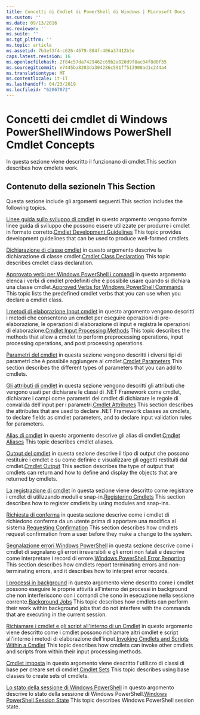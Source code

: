 ```yaml
---
title: Concetti di Cmdlet di PowerShell di Windows | Microsoft Docs
ms.custom: ''
ms.date: 09/13/2016
ms.reviewer: ''
ms.suite: ''
ms.tgt_pltfrm: ''
ms.topic: article
ms.assetid: 7b3ef3f4-c626-4679-884f-406a37412b3e
caps.latest.revision: 16
ms.openlocfilehash: 2f84c57da7429462c69b2a020d9f8ac04f8d0f35
ms.sourcegitcommit: e7445ba8203da304286c591ff513900ad1c244a4
ms.translationtype: MT
ms.contentlocale: it-IT
ms.lasthandoff: 04/23/2019
ms.locfileid: "62067072"
---
```

# <a name="windows-powershell-cmdlet-concepts"></a><span data-ttu-id="86ea4-102">Concetti dei cmdlet di Windows PowerShell</span><span class="sxs-lookup"><span data-stu-id="86ea4-102">Windows PowerShell Cmdlet Concepts</span></span>

<span data-ttu-id="86ea4-103">In questa sezione viene descritto il funzionano di cmdlet.</span><span class="sxs-lookup"><span data-stu-id="86ea4-103">This section describes how cmdlets work.</span></span>

## <a name="in-this-section"></a><span data-ttu-id="86ea4-104">Contenuto della sezione</span><span class="sxs-lookup"><span data-stu-id="86ea4-104">In This Section</span></span>

<span data-ttu-id="86ea4-105">Questa sezione include gli argomenti seguenti.</span><span class="sxs-lookup"><span data-stu-id="86ea4-105">This section includes the following topics.</span></span>

<span data-ttu-id="86ea4-106">[Linee guida sullo sviluppo di cmdlet](./cmdlet-development-guidelines.md) in questo argomento vengono fornite linee guida di sviluppo che possono essere utilizzate per produrre i cmdlet in formato corretto.</span><span class="sxs-lookup"><span data-stu-id="86ea4-106">[Cmdlet Development Guidelines](./cmdlet-development-guidelines.md) This topic provides development guidelines that can be used to produce well-formed cmdlets.</span></span>

<span data-ttu-id="86ea4-107">[Dichiarazione di classe cmdlet](./cmdlet-class-declaration.md) in questo argomento descrive la dichiarazione di classe cmdlet.</span><span class="sxs-lookup"><span data-stu-id="86ea4-107">[Cmdlet Class Declaration](./cmdlet-class-declaration.md) This topic describes cmdlet class declaration.</span></span>

<span data-ttu-id="86ea4-108">[Approvato verbi per Windows PowerShell i comandi](./approved-verbs-for-windows-powershell-commands.md) in questo argomento elenca i verbi di cmdlet predefiniti che è possibile usare quando si dichiara una classe cmdlet.</span><span class="sxs-lookup"><span data-stu-id="86ea4-108">[Approved Verbs for Windows PowerShell Commands](./approved-verbs-for-windows-powershell-commands.md) This topic lists the predefined cmdlet verbs that you can use when you declare a cmdlet class.</span></span>

<span data-ttu-id="86ea4-109">[I metodi di elaborazione Input cmdlet](./cmdlet-input-processing-methods.md) in questo argomento vengono descritti i metodi che consentono un cmdlet per eseguire operazioni di pre-elaborazione, le operazioni di elaborazione di input e registra le operazioni di elaborazione.</span><span class="sxs-lookup"><span data-stu-id="86ea4-109">[Cmdlet Input Processing Methods](./cmdlet-input-processing-methods.md) This topic describes the methods that allow a cmdlet to perform preprocessing operations, input processing operations, and post processing operations.</span></span>

<span data-ttu-id="86ea4-110">[Parametri del cmdlet](./cmdlet-parameters.md) in questa sezione vengono descritti i diversi tipi di parametri che è possibile aggiungere ai cmdlet.</span><span class="sxs-lookup"><span data-stu-id="86ea4-110">[Cmdlet Parameters](./cmdlet-parameters.md) This section describes the different types of parameters that you can add to cmdlets.</span></span>

<span data-ttu-id="86ea4-111">[Gli attributi di cmdlet](./cmdlet-attributes.md) in questa sezione vengono descritti gli attributi che vengono usati per dichiarare le classi di .NET Framework come cmdlet, dichiarare i campi come parametri del cmdlet di dichiarare le regole di convalida dell'input per i parametri.</span><span class="sxs-lookup"><span data-stu-id="86ea4-111">[Cmdlet Attributes](./cmdlet-attributes.md) This section describes the attributes that are used to declare .NET Framework classes as cmdlets, to declare fields as cmdlet parameters, and to declare input validation rules for parameters.</span></span>

<span data-ttu-id="86ea4-112">[Alias di cmdlet](./cmdlet-aliases.md) in questo argomento descrive gli alias di cmdlet.</span><span class="sxs-lookup"><span data-stu-id="86ea4-112">[Cmdlet Aliases](./cmdlet-aliases.md) This topic describes cmdlet aliases.</span></span>

<span data-ttu-id="86ea4-113">[Output del cmdlet](./cmdlet-output.md) in questa sezione descrive il tipo di output che possono restituire i cmdlet e su come definire e visualizzare gli oggetti restituiti dal cmdlet.</span><span class="sxs-lookup"><span data-stu-id="86ea4-113">[Cmdlet Output](./cmdlet-output.md) This section describes the type of output that cmdlets can return and how to define and display the objects that are returned by cmdlets.</span></span>

<span data-ttu-id="86ea4-114">[La registrazione di cmdlet](./modules-and-snap-ins.md) in questa sezione viene descritto come registrare i cmdlet di utilizzando moduli e snap-in.</span><span class="sxs-lookup"><span data-stu-id="86ea4-114">[Registering Cmdlets](./modules-and-snap-ins.md) This section describes how to register cmdlets by using modules and snap-ins.</span></span>

<span data-ttu-id="86ea4-115">[Richiesta di conferma](./requesting-confirmation-from-cmdlets.md) in questa sezione descrive come i cmdlet di richiedono conferma da un utente prima di apportare una modifica al sistema.</span><span class="sxs-lookup"><span data-stu-id="86ea4-115">[Requesting Confirmation](./requesting-confirmation-from-cmdlets.md) This section describes how cmdlets request confirmation from a user before they make a change to the system.</span></span>

<span data-ttu-id="86ea4-116">[Segnalazione errori Windows PowerShell](./error-reporting-concepts.md) in questa sezione descrive come i cmdlet di segnalano gli errori irreversibili e gli errori non fatali e descrive come interpretare i record di errore.</span><span class="sxs-lookup"><span data-stu-id="86ea4-116">[Windows PowerShell Error Reporting](./error-reporting-concepts.md) This section describes how cmdlets report terminating errors and non-terminating errors, and it describes how to interpret error records.</span></span>

<span data-ttu-id="86ea4-117">[I processi in background](./background-jobs.md) in questo argomento viene descritto come i cmdlet possono eseguire le proprie attività all'interno dei processi in background che non interferiscono con i comandi che sono in esecuzione nella sessione corrente.</span><span class="sxs-lookup"><span data-stu-id="86ea4-117">[Background Jobs](./background-jobs.md) This topic describes how cmdlets can perform their work within background jobs that do not interfere with the commands that are executing in the current session.</span></span>

<span data-ttu-id="86ea4-118">[Richiamare i cmdlet e gli script all'interno di un Cmdlet](./invoking-cmdlets-and-scripts-within-a-cmdlet.md) in questo argomento viene descritto come i cmdlet possono richiamare altri cmdlet e script all'interno i metodi di elaborazione dell'input.</span><span class="sxs-lookup"><span data-stu-id="86ea4-118">[Invoking Cmdlets and Scripts Within a Cmdlet](./invoking-cmdlets-and-scripts-within-a-cmdlet.md) This topic describes how cmdlets can invoke other cmdlets and scripts from within their input processing methods.</span></span>

<span data-ttu-id="86ea4-119">[Cmdlet imposta](./cmdlet-sets.md) in questo argomento viene descritto l'utilizzo di classi di base per creare set di cmdlet.</span><span class="sxs-lookup"><span data-stu-id="86ea4-119">[Cmdlet Sets](./cmdlet-sets.md) This topic describes using base classes to create sets of cmdlets.</span></span>

<span data-ttu-id="86ea4-120">[Lo stato della sessione di Windows PowerShell](./windows-powershell-session-state.md) in questo argomento descrive lo stato della sessione di Windows PowerShell.</span><span class="sxs-lookup"><span data-stu-id="86ea4-120">[Windows PowerShell Session State](./windows-powershell-session-state.md) This topic describes Windows PowerShell session state.</span></span>

